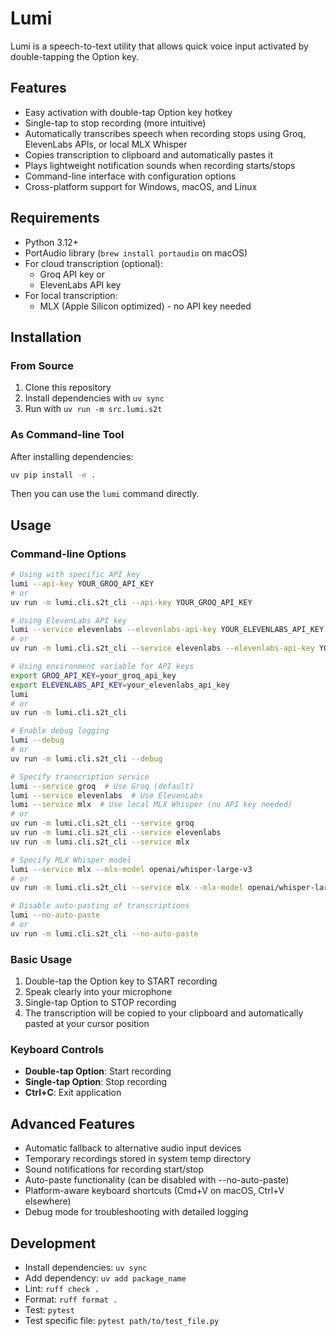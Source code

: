 # Lumi

Lumi is a speech-to-text utility that allows quick voice input activated by double-tapping the Option key.

## Features

- Easy activation with double-tap Option key hotkey
- Single-tap to stop recording (more intuitive)
- Automatically transcribes speech when recording stops using Groq, ElevenLabs APIs, or local MLX Whisper
- Copies transcription to clipboard and automatically pastes it
- Plays lightweight notification sounds when recording starts/stops
- Command-line interface with configuration options
- Cross-platform support for Windows, macOS, and Linux

## Requirements

- Python 3.12+
- PortAudio library (`brew install portaudio` on macOS)
- For cloud transcription (optional):
  - Groq API key or
  - ElevenLabs API key
- For local transcription:
  - MLX (Apple Silicon optimized) - no API key needed

## Installation

### From Source
1. Clone this repository
2. Install dependencies with `uv sync`
3. Run with `uv run -m src.lumi.s2t`

### As Command-line Tool
After installing dependencies:
```bash
uv pip install -e .
```

Then you can use the `lumi` command directly.

## Usage

### Command-line Options

```bash
# Using with specific API key
lumi --api-key YOUR_GROQ_API_KEY
# or
uv run -m lumi.cli.s2t_cli --api-key YOUR_GROQ_API_KEY

# Using ElevenLabs API key
lumi --service elevenlabs --elevenlabs-api-key YOUR_ELEVENLABS_API_KEY
# or
uv run -m lumi.cli.s2t_cli --service elevenlabs --elevenlabs-api-key YOUR_ELEVENLABS_API_KEY

# Using environment variable for API keys
export GROQ_API_KEY=your_groq_api_key
export ELEVENLABS_API_KEY=your_elevenlabs_api_key
lumi
# or
uv run -m lumi.cli.s2t_cli

# Enable debug logging
lumi --debug
# or
uv run -m lumi.cli.s2t_cli --debug

# Specify transcription service
lumi --service groq  # Use Groq (default)
lumi --service elevenlabs  # Use ElevenLabs
lumi --service mlx  # Use local MLX Whisper (no API key needed)
# or
uv run -m lumi.cli.s2t_cli --service groq
uv run -m lumi.cli.s2t_cli --service elevenlabs
uv run -m lumi.cli.s2t_cli --service mlx

# Specify MLX Whisper model
lumi --service mlx --mlx-model openai/whisper-large-v3
# or
uv run -m lumi.cli.s2t_cli --service mlx --mlx-model openai/whisper-large-v3

# Disable auto-pasting of transcriptions
lumi --no-auto-paste
# or
uv run -m lumi.cli.s2t_cli --no-auto-paste
```

### Basic Usage

1. Double-tap the Option key to START recording
2. Speak clearly into your microphone
3. Single-tap Option to STOP recording
4. The transcription will be copied to your clipboard and automatically pasted at your cursor position

### Keyboard Controls

- **Double-tap Option**: Start recording
- **Single-tap Option**: Stop recording
- **Ctrl+C**: Exit application

## Advanced Features

- Automatic fallback to alternative audio input devices
- Temporary recordings stored in system temp directory
- Sound notifications for recording start/stop
- Auto-paste functionality (can be disabled with --no-auto-paste)
- Platform-aware keyboard shortcuts (Cmd+V on macOS, Ctrl+V elsewhere)
- Debug mode for troubleshooting with detailed logging

## Development

- Install dependencies: `uv sync`
- Add dependency: `uv add package_name`
- Lint: `ruff check .`
- Format: `ruff format .`
- Test: `pytest`
- Test specific file: `pytest path/to/test_file.py`